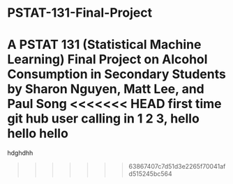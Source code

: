 # PSTAT-131-Final-Project
 A PSTAT 131 (Statistical Machine Learning) Final Project on Alcohol Consumption in Secondary Students by Sharon Nguyen, Matt Lee, and Paul Song
<<<<<<< HEAD
first time git hub user calling in 1 2 3, hello hello hello
=======
hdghdhh
>>>>>>> 63867407c7d51d3e2265f70041afd515245bc564
